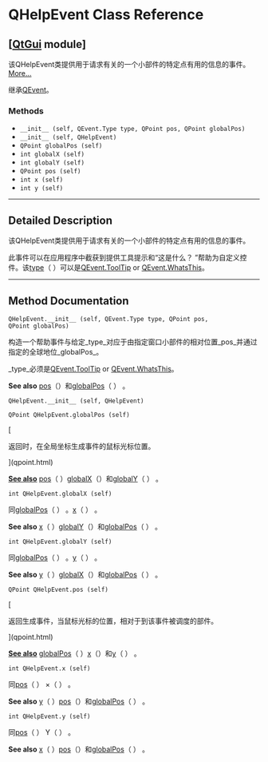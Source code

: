 # QHelpEvent Class Reference

## [[QtGui](index.htm) module]

该QHelpEvent类提供用于请求有关的一个小部件的特定点有用的信息的事件。[More...](#details)

继承[QEvent](qevent.html)。

### Methods

*   `__init__ (self, QEvent.Type type, QPoint pos, QPoint globalPos)`
*   `__init__ (self, QHelpEvent)`
*   `QPoint globalPos (self)`
*   `int globalX (self)`
*   `int globalY (self)`
*   `QPoint pos (self)`
*   `int x (self)`
*   `int y (self)`

* * *

## Detailed Description

该QHelpEvent类提供用于请求有关的一个小部件的特定点有用的信息的事件。

此事件可以在应用程序中截获到提供工具提示和“这是什么？ ”帮助为自定义控件。该[type](qevent.html#type)（ ）可以是[QEvent.ToolTip](qevent.html#Type-enum) or [QEvent.WhatsThis](qevent.html#Type-enum)。

* * *

## Method Documentation

```
QHelpEvent.__init__ (self, QEvent.Type type, QPoint pos, QPoint globalPos)
```

构造一个帮助事件与给定_type_对应于由指定窗口小部件的相对位置_pos_并通过指定的全球地位_globalPos_。

_type_必须是[QEvent.ToolTip](qevent.html#Type-enum) or [QEvent.WhatsThis](qevent.html#Type-enum)。

**See also** [pos](qhelpevent.html#pos)（）和[globalPos](qhelpevent.html#globalPos)（ ） 。

```
QHelpEvent.__init__ (self, QHelpEvent)
```

```
QPoint QHelpEvent.globalPos (self)
```

[

返回时，在全局坐标生成事件的鼠标光标位置。

](qpoint.html)

[**See also**](qpoint.html) [pos](qhelpevent.html#pos)（ ）[globalX](qhelpevent.html#globalX)（）和[globalY](qhelpevent.html#globalY)（ ） 。

```
int QHelpEvent.globalX (self)
```

同[globalPos](qhelpevent.html#globalPos)（ ） 。[x](qhelpevent.html#x)（ ） 。

**See also** [x](qhelpevent.html#x)（ ）[globalY](qhelpevent.html#globalY)（）和[globalPos](qhelpevent.html#globalPos)（ ） 。

```
int QHelpEvent.globalY (self)
```

同[globalPos](qhelpevent.html#globalPos)（ ） 。[y](qhelpevent.html#y)（ ） 。

**See also** [y](qhelpevent.html#y)（ ）[globalX](qhelpevent.html#globalX)（）和[globalPos](qhelpevent.html#globalPos)（ ） 。

```
QPoint QHelpEvent.pos (self)
```

[

返回生成事件，当鼠标光标的位置，相对于到该事件被调度的部件。

](qpoint.html)

[**See also**](qpoint.html) [globalPos](qhelpevent.html#globalPos)（ ）[x](qhelpevent.html#x)（）和[y](qhelpevent.html#y)（ ） 。

```
int QHelpEvent.x (self)
```

同[pos](qhelpevent.html#pos)（ ） ×（ ） 。

**See also** [y](qhelpevent.html#y)（ ）[pos](qhelpevent.html#pos)（）和[globalPos](qhelpevent.html#globalPos)（ ） 。

```
int QHelpEvent.y (self)
```

同[pos](qhelpevent.html#pos)（ ） Y（ ） 。

**See also** [x](qhelpevent.html#x)（ ）[pos](qhelpevent.html#pos)（）和[globalPos](qhelpevent.html#globalPos)（ ） 。